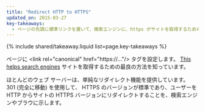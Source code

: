 ```yaml
---
title: "Redirect HTTP to HTTPS"
updated_on: 2015-03-27
key-takeaways:
  - ページの先頭に標準リンクを置いて、検索エンジンに、https がサイトを取得するための最良の方法であることを伝えます。
---
```


<p class="intro">
  
</p>

{% include shared/takeaway.liquid list=page.key-takeaways %}

ページに &lt;link rel="canonical" href="https://…"/&gt; タグを設定します。 [This
helps search engines](https://support.google.com/webmasters/answer/139066?hl=en)
サイトを取得するための最良の方法を知っています。

ほとんどのウェブ サーバーは、単純なリダイレクト機能を提供しています。 301 (完全に移動) を使用して、
HTTPS のバージョンが標準であり、ユーザーを HTTP からサイトの HTTPS バージョンにリダイレクトすることを、検索エンジンやブラウに示します。

